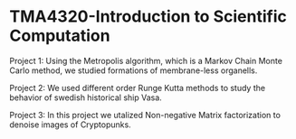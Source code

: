 # TMA4320-Introduction to Scientific Computation

Project 1: Using the Metropolis algorithm, which is a Markov Chain Monte Carlo method, we studied formations of membrane-less organells.

Project 2: We used different order Runge Kutta methods to study the behavior of swedish historical ship Vasa. 

Project 3: In this project we utalized Non-negative Matrix factorization to denoise images of Cryptopunks.
